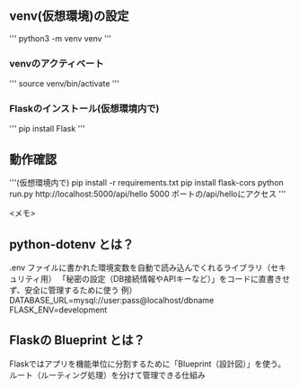 ## venv(仮想環境)の設定
'''
python3 -m venv venv
'''
### venvのアクティベート
'''
source venv/bin/activate
'''
### Flaskのインストール(仮想環境内で)
'''
pip install Flask
'''
## 動作確認
'''(仮想環境内で)
pip install -r requirements.txt
pip install flask-cors
python run.py
http://localhost:5000/api/hello 5000 ポートの/api/helloにアクセス
'''



<メモ>
## python-dotenv とは？
.env ファイルに書かれた環境変数を自動で読み込んでくれるライブラリ（セキュリティ用）
「秘密の設定（DB接続情報やAPIキーなど）」をコードに直書きせず、安全に管理するために使う
例）
DATABASE_URL=mysql://user:pass@localhost/dbname
FLASK_ENV=development

## Flaskの Blueprint とは？
Flaskではアプリを機能単位に分割するために「Blueprint（設計図）」を使う。
ルート（ルーティング処理）を分けて管理できる仕組み